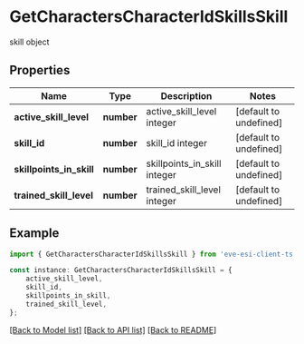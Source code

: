 # GetCharactersCharacterIdSkillsSkill

skill object

## Properties

Name | Type | Description | Notes
------------ | ------------- | ------------- | -------------
**active_skill_level** | **number** | active_skill_level integer | [default to undefined]
**skill_id** | **number** | skill_id integer | [default to undefined]
**skillpoints_in_skill** | **number** | skillpoints_in_skill integer | [default to undefined]
**trained_skill_level** | **number** | trained_skill_level integer | [default to undefined]

## Example

```typescript
import { GetCharactersCharacterIdSkillsSkill } from 'eve-esi-client-ts';

const instance: GetCharactersCharacterIdSkillsSkill = {
    active_skill_level,
    skill_id,
    skillpoints_in_skill,
    trained_skill_level,
};
```

[[Back to Model list]](../README.md#documentation-for-models) [[Back to API list]](../README.md#documentation-for-api-endpoints) [[Back to README]](../README.md)
